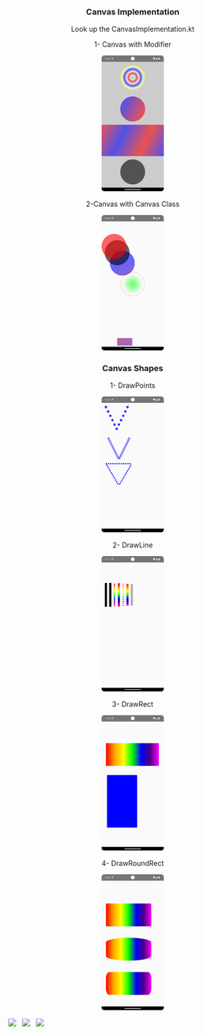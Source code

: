  
 

 <div align="center">
  
 ### Canvas Implementation
 
 Look up the CanvasImplementation.kt
 
  1- Canvas with Modifier
  
<!-- Açıklama veya başlık -->

<!--
first way to change pic size with html code
first way to change  pic size with html code
 <img src="images/canvasModifier" width="50%" height="50%"/>
-->
<!-- Resim etiketi -->

  <img src="images/canvasModifier.png" width="25%" height="25%"/>

  2-Canvas with Canvas Class 
  
<!-- Açıklama veya başlık -->
  <img src="images/canvasClass.png" width="25%" height="25%"/>

 ### Canvas Shapes
  
  1- DrawPoints

  <img src="images/Screenshot_20240114_012206.png" width="25%" height="25%"/>
    
 2- DrawLine
 
 <img src="images/drawLine.png" width="25%" height="25%"/>
  
 3- DrawRect
 
 <img src="images/drawRect.png" width="25%" height="25%"/>
 
  4- DrawRoundRect
 
 <img src="images/drawRoundRect.png" width="25%" height="25%"/>
  
</div>

  <p float="left">
  <img src="images/resim1.png" width="30%" />&nbsp;&nbsp;&nbsp;<img src="images/resim2.png" width="30%" />&nbsp;&nbsp;&nbsp;<img src="images/resim3.png" width="30%" />
</p> 
 
